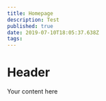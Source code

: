 ```yaml
---
title: Homepage
description: Test
published: true
date: 2019-07-10T18:05:37.638Z
tags: 
---
```


# Header

Your content here